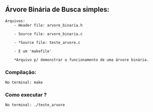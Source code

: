 ## Árvore Binária de Busca simples:
    Arquivos:
        - Header file: arvore_binaria.h
        
        - Source file: arvore_binaria.c
        
        - *Source file: teste_arvore.c
        
        - E um 'makefile'
            
        *Arquivo p/ demonstrar o funcionamento de uma árvore binária.
### Compilação:
    No terminal: make
### Como executar ?
    No terminal: ./teste_arvore
